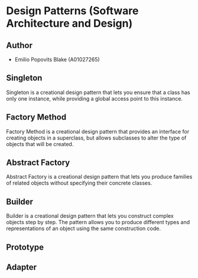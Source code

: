 # Design Patterns (Software Architecture and Design)

## Author
* Emilio Popovits Blake (A01027265)

## Singleton
Singleton is a creational design pattern that lets you ensure that a class has only one instance, while providing a global access point to this instance.

## Factory Method
Factory Method is a creational design pattern that provides an interface for creating objects in a superclass, but allows subclasses to alter the type of objects that will be created.

## Abstract Factory
Abstract Factory is a creational design pattern that lets you produce families of related objects without specifying their concrete classes.

## Builder
Builder is a creational design pattern that lets you construct complex objects step by step. The pattern allows you to produce different types and representations of an object using the same construction code.

## Prototype

## Adapter